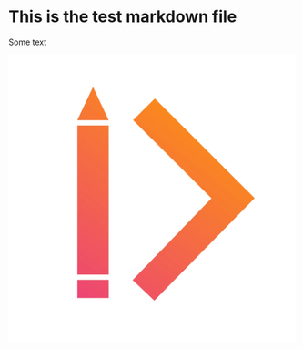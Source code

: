 # This is the test markdown file

Some text

![zeroheight logo](./zeroheight.png "zeroheight logo")
